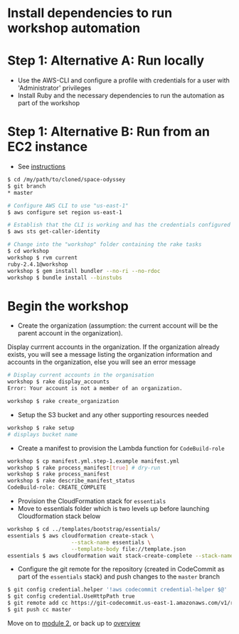 Install dependencies to run workshop automation
===

Step 1: Alternative A: Run locally 
=====

- Use the AWS-CLI and configure a profile with credentials for a user with 'Administrator' privileges
- Install Ruby and the necessary dependencies to run the automation as part of the workshop
 
Step 1: Alternative B: Run from an EC2 instance
=====
   
- See [instructions](launch_instance.md)


```bash
$ cd /my/path/to/cloned/space-odyssey
$ git branch
* master

# Configure AWS CLI to use "us-east-1"
$ aws configure set region us-east-1

# Establish that the CLI is working and has the credentials configured
$ aws sts get-caller-identity

# Change into the "workshop" folder containing the rake tasks
$ cd workshop
workshop $ rvm current
ruby-2.4.1@workshop
workshop $ gem install bundler --no-ri --no-rdoc
workshop $ bundle install --binstubs

```

Begin the workshop
===

- Create the organization (assumption: the current account will be the parent account in the organization). 
  
Display currrent accounts in the organization. If the organization already exists, you will see a message listing the organization information and accounts in the organization, else you will see an error message 

```bash
# Display current accounts in the organisation
workshop $ rake display_accounts
Error: Your account is not a member of an organization.

workshop $ rake create_organization

```

- Setup the S3 bucket and any other supporting resources needed

```bash
workshop $ rake setup
# displays bucket name

```

- Create a manifest to provision the Lambda function for ```CodeBuild-role```

```bash
workshop $ cp manifest.yml.step-1.example manifest.yml
workshop $ rake process_manifest[true] # dry-run
workshop $ rake process_manifest
workshop $ rake describe_manifest_status
CodeBuild-role: CREATE_COMPLETE

```

- Provision the CloudFormation stack for ```essentials```
- Move to essentials folder which is two levels up before launching Cloudformation stack below

```bash
workshop $ cd ../templates/bootstrap/essentials/
essentials $ aws cloudformation create-stack \
                    --stack-name essentials \
                    --template-body file://template.json
essentials $ aws cloudformation wait stack-create-complete --stack-name essentials                    

```

- Configure the git remote for the repository (created in CodeCommit as part of the ```essentials``` stack) and push changes to the ```master``` branch

```bash
$ git config credential.helper '!aws codecommit credential-helper $@'
$ git config credential.UseHttpPath true
$ git remote add cc https://git-codecommit.us-east-1.amazonaws.com/v1/repos/space-odyssey
$ git push cc master

```

Move on to [module 2](../module_2/steps.md), or back up to [overview](../overview.md)
